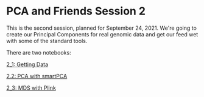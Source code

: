 # PCA and Friends Session 2

This is the second session, planned for September 24, 2021. We're going to create our Principal Components for real genomic data and get our feed wet with some of the standard tools.

There are two notebooks:

[2_1: Getting Data](2_1_getting_data.ipynb)

[2.2: PCA with smartPCA](2_2_smartpca.ipynb)

[2_3: MDS with Plink](2_3_plink.ipynb)